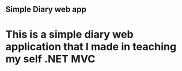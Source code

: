 ## Simple Diary web app

# This is a simple diary web application that I made in teaching my self .NET MVC 
